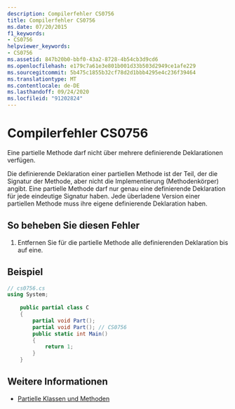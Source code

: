```yaml
---
description: Compilerfehler CS0756
title: Compilerfehler CS0756
ms.date: 07/20/2015
f1_keywords:
- CS0756
helpviewer_keywords:
- CS0756
ms.assetid: 847b20b0-bbf0-43a2-8728-4b54cb3d9cd6
ms.openlocfilehash: e179c7a61e3e801b001d33b503d2949ce1afe229
ms.sourcegitcommit: 5b475c1855b32cf78d2d1bbb4295e4c236f39464
ms.translationtype: MT
ms.contentlocale: de-DE
ms.lasthandoff: 09/24/2020
ms.locfileid: "91202824"
---
```

# <a name="compiler-error-cs0756"></a>Compilerfehler CS0756

Eine partielle Methode darf nicht über mehrere definierende Deklarationen verfügen.  
  
 Die definierende Deklaration einer partiellen Methode ist der Teil, der die Signatur der Methode, aber nicht die Implementierung (Methodenkörper) angibt. Eine partielle Methode darf nur genau eine definierende Deklaration für jede eindeutige Signatur haben. Jede überladene Version einer partiellen Methode muss ihre eigene definierende Deklaration haben.  
  
## <a name="to-correct-this-error"></a>So beheben Sie diesen Fehler  
  
1. Entfernen Sie für die partielle Methode alle definierenden Deklaration bis auf eine.  
  
## <a name="example"></a>Beispiel  
  
```csharp  
// cs0756.cs  
using System;  
  
    public partial class C  
    {  
        partial void Part();  
        partial void Part(); // CS0756  
        public static int Main()  
        {  
            return 1;  
        }  
    }  
```  
  
## <a name="see-also"></a>Weitere Informationen

- [Partielle Klassen und Methoden](../programming-guide/classes-and-structs/partial-classes-and-methods.md)
